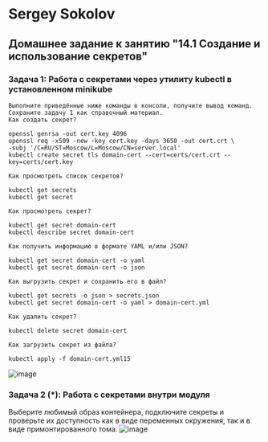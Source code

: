 # Sergey Sokolov
## Домашнее задание к занятию "14.1 Создание и использование секретов"
### Задача 1: Работа с секретами через утилиту kubectl в установленном minikube
```
Выполните приведённые ниже команды в консоли, получите вывод команд. Сохраните задачу 1 как справочный материал.
Как создать секрет?

openssl genrsa -out cert.key 4096
openssl req -x509 -new -key cert.key -days 3650 -out cert.crt \
-subj '/C=RU/ST=Moscow/L=Moscow/CN=server.local'
kubectl create secret tls domain-cert --cert=certs/cert.crt --key=certs/cert.key

Как просмотреть список секретов?

kubectl get secrets
kubectl get secret

Как просмотреть секрет?

kubectl get secret domain-cert
kubectl describe secret domain-cert

Как получить информацию в формате YAML и/или JSON?

kubectl get secret domain-cert -o yaml
kubectl get secret domain-cert -o json

Как выгрузить секрет и сохранить его в файл?

kubectl get secrets -o json > secrets.json
kubectl get secret domain-cert -o yaml > domain-cert.yml

Как удалить секрет?

kubectl delete secret domain-cert

Как загрузить секрет из файла?

kubectl apply -f domain-cert.yml15  
```
![image](https://user-images.githubusercontent.com/93119897/207642986-9e7c3bcc-f5ce-4023-a0f5-0d14b093732b.png)
### Задача 2 (*): Работа с секретами внутри модуля
Выберите любимый образ контейнера, подключите секреты и проверьте их доступность как в виде переменных окружения, так и в виде примонтированного тома.
![image](https://user-images.githubusercontent.com/93119897/207643339-307056c4-0177-4641-99d5-52bca9522503.png)
